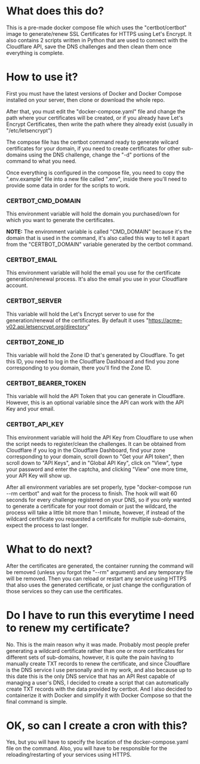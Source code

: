 # What does this do?

This is a pre-made docker compose file which uses the "certbot/certbot" image to generate/renew SSL Certificates for HTTPS using Let's Encrypt. It also contains 2 scripts written in Python that are used to connect with the Cloudflare API, save the DNS challenges and then clean them once everything is complete.

# How to use it?

First you must have the latest versions of Docker and Docker Compose installed on your server, then clone or download the whole repo.

After that, you must edit the "docker-compose.yaml" file and change the path where your certificates will be created, or if you already have Let's Encrypt Certificates, then write the path where they already exist (usually in "/etc/letsencrypt")

The compose file has the certbot command ready to generate wilcard certificates for your domain, if you need to create certificates for other sub-domains using the DNS challenge, change the "-d" portions of the command to what you need.

Once everything is configured in the compose file, you need to copy the ".env.example" file into a new file called ".env", inside there you'll need to provide some data in order for the scripts to work.

### CERTBOT_CMD_DOMAIN

This environment variable will hold the domain you purchased/own for which you want to generate the certificates.

**NOTE:** The environment variable is called "CMD_DOMAIN" because it's the domain that is used in the command, it's also called this way to tell it apart from the "CERTBOT_DOMAIN" variable generated by the certbot command.

### CERTBOT_EMAIL

This environment variable will hold the email you use for the certificate generation/renewal process. It's also the email you use in your Cloudflare account.

### CERTBOT_SERVER

This variable will hold the Let's Encrypt server to use for the generation/renewal of the certificates. By default it uses "https://acme-v02.api.letsencrypt.org/directory"

### CERTBOT_ZONE_ID

This variable will hold the Zone ID that's generated by Cloudflare. To get this ID, you need to log in the Cloudflare Dashboard and find you zone corresponding to you domain, there you'll find the Zone ID.

### CERTBOT_BEARER_TOKEN

This variable will hold the API Token that you can generate in Cloudflare. However, this is an optional variable since the API can work with the API Key and your email.

### CERTBOT_API_KEY

This environment variable will hold the API Key from Cloudflare to use when the script needs to register/clean the challenges. It can be obtained from Cloudflare if you log in the Cloudflare Dashboard, find your zone corresponding to your domain, scroll down to "Get your API token", then scroll down to "API Keys", and in "Global API Key", click on "View", type your password and enter the captcha, and clicking "View" one more time, your API Key will show up.

After all environment variables are set properly, type "docker-compose run --rm certbot" and wait for the process to finish. The hook will wait 60 seconds for every challenge registered on your DNS, so if you only wanted to generate a certificate for your root domain or just the wildcard, the process will take a little bit more than 1 minute, however, if instead of the wildcard certificate you requested a certificate for multiple sub-domains, expect the process to last longer.

# What to do next?

After the certificates are generated, the container running the command will be removed (unless you forgot the "--rm" argument) and any temporary file will be removed. Then you can reload or restart any service using HTTPS that also uses the generated certificate, or just change the configuration of those services so they can use the certificates.

# Do I have to run this everytime I need to renew my certificate?

No. This is the main reason why it was made. Probably most people prefer generating a wildcard certificate rather than one or more certificates for different sets of sub-domains, however, it is quite the pain having to manually create TXT records to renew the certificate, and since Cloudflare is the DNS service I use personally and in my work, and also because up to this date this is the only DNS service that has an API Rest capable of managing a user's DNS, I decided to create a script that can automatically create TXT records with the data provided by certbot. And I also decided to containerize it with Docker and simplify it with Docker Compose so that the final command is simple.

# OK, so can I create a cron with this?

Yes, but you will have to specify the location of the docker-compose.yaml file on the command. Also, you will have to be responsible for the reloading/restarting of your services using HTTPS.